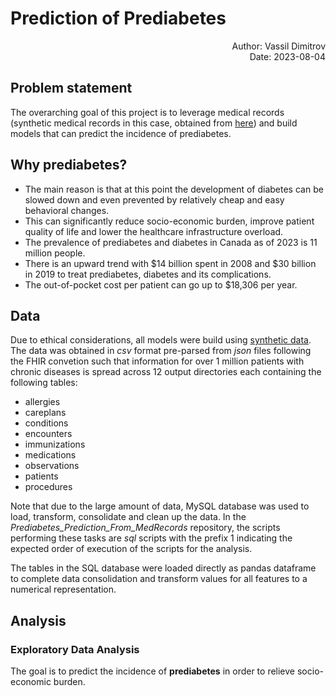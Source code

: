 # Prediction of Prediabetes
<div style="text-align: right"> Author: Vassil Dimitrov </div>
<div style="text-align: right"> Date: 2023-08-04 </div>
  
  
## Problem statement
The overarching goal of this project is to leverage medical records (synthetic medical records in this case, obtained from [here](https://synthea.mitre.org/downloads)) and build models that can predict the incidence of prediabetes.
  
## Why prediabetes?
- The main reason is that at this point the development of diabetes can be slowed down and even prevented by relatively cheap and easy behavioral changes.
- This can significantly reduce socio-economic burden, improve patient quality of life and lower the healthcare infrastructure overload.
- The prevalence of prediabetes and diabetes in Canada as of 2023 is 11 million people.
- There is an upward trend with $14 billion spent in 2008 and $30 billion in 2019 to treat prediabetes, diabetes and its complications.
- The out-of-pocket cost per patient can go up to $18,306 per year.
  
## Data
Due to ethical considerations, all models were build using [synthetic data](https://synthea.mitre.org/downloads). The data was obtained in *csv* format pre-parsed from *json* files following the FHIR convetion such that information for over 1 million patients with chronic diseases is spread across 12 output directories each containing the following tables:
- allergies
- careplans
- conditions
- encounters
- immunizations
- medications
- observations
- patients
- procedures

Note that due to the large amount of data, MySQL database was used to load, transform, consolidate and clean up the data. In the *Prediabetes_Prediction_From_MedRecords* repository, the scripts performing these tasks are *sql* scripts with the prefix 1 indicating the expected order of execution of the scripts for the analysis.

The tables in the SQL database were loaded directly as pandas dataframe to complete data consolidation and transform values for all features to a numerical representation.
  
## Analysis
  
### Exploratory Data Analysis



The goal is to predict the incidence of **prediabetes** in order to relieve socio-economic burden.

